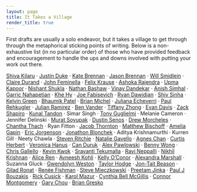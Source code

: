 ```yaml
---
layout: page
title: It Takes a Village
render_title: true
---
```


First drafts are usually a solo endeavor, but it takes a village to get through through the metaphorical sticking points of writing. Below is a non-exhaustive list (in no particular order) of those who have provided feedback and encouragement to handle the ups and downs involved with putting your work out there.

[Shiva Kilaru](https://twitter.com/ShivaKilaru) · [Justin Duke](https://twitter.com/justinmduke) · [Kate Brennan](https://twitter.com/katelikestoread) · [Jason Brennan](https://twitter.com/jasonbrennan) · [Will Smidlein](https://twitter.com/ws) · [Claire Durand](https://twitter.com/_eeclaire) · [John Feminella](https://twitter.com/jxxf) · [Felix Krause](https://twitter.com/KrauseFx) · [Ashoka Rajendra](https://twitter.com/ashokaraj_) · [Upma Kapoor](https://twitter.com/upmaaa) · [Nishant Shukla](https://twitter.com/binroot) · [Nathan Bashaw](https://twitter.com/nbashaw) · [Vinay Dandekar](https://twitter.com/vvdandekar) · [Anish Simhal](https://twitter.com/aksimhal) · [Garric Nahapetian](https://twitter.com/garricn) · [Khe Hy](https://twitter.com/khemaridh) · [Joe Fabisevich](https://twitter.com/mergesort) · [Ryan Dawidjan](https://twitter.com/ryandawidjan) · [Shiv Sinha](https://twitter.com/shivsinha) · [Kelvin Green](https://twitter.com/KelvinDGreen) · [Bhaumik Patel](https://twitter.com/patel0phone) · [Brian Michel](https://twitter.com/brianmichel) · [Juliana Echeverri](https://twitter.com/juliech07) · [Paul Rehkugler](https://twitter.com/paulrehkugler) · [Julian Ramirez](https://twitter.com/JulianRamirez) · [Ben Vander](https://twitter.com/Vander) · [Tiffany Zhong](https://twitter.com/TZhongg) · [Evan Davis](https://twitter.com/wahoo) · [Zack Shapiro](https://twitter.com/ZackShapiro) · [Kunal Tandon](https://twitter.com/KunalTandon) · Simar Singh · [Tony Guglielmi](https://twitter.com/TonyGuglielmi) · Melanie Cameron · Jennifer Delinski · [Murat Soyupak](https://twitter.com/soyupak) · [Dustin Senos](https://twitter.com/dustin) · [Drew Morcheles](http://www.durawellness.com/about/) · [Chantha Thach](https://www.instagram.com/chantsboomboom/) · Ryan Fitton · [Jacob Thornton](https://twitter.com/fat) · [Matthew Bischoff](https://twitter.com/mb) · [Amelia Gapin](https://twitter.com/EntirelyAmelia) · [Eric Jorgenson](https://twitter.com/ericjorgenson) · [Jonathon Blonchek](https://twitter.com/jblonchek) ·
Aditya Krishnamurthi · Kurren Gill · Neety Chawla · [Steven Ritchie](https://twitter.com/staticsteven) · [Natalie Gavello](https://twitter.com/NatalieGavello) · [Agnes Chan](https://twitter.com/agneskchan) · [Curtis Herbert](https://twitter.com/parrots) · [Veronica Hanus](https://twitter.com/veronica_hanus) · [Can Duruk](https://twitter.com/can) · [Alex Pawlowski](https://twitter.com/apawlows) · [Benny Wong](https://twitter.com/bdotdub) · [Chris Gallello](https://twitter.com/cgallello) · [Kevin Kwok](https://twitter.com/kevinakwok) · [Sravanti Tekumalla](https://twitter.com/sravanti__) · [Ravi Neppalli](https://twitter.com/rneppalli) · [Nikhil Krishnan](https://twitter.com/nikillinit) · [Alice Ren](https://twitter.com/alicexyr) · [Avneesh Kohli](https://twitter.com/avneeshk91) · [Kelly O’Conor](https://twitter.com/koconor) · [Alexandra Marshall](https://twitter.com/grlalx) · Suzanna Gluck · [Gwendolyn Weston](https://twitter.com/purpleyay) · [Taylor Hodge](https://twitter.com/jtaylorhodge) · [Jon-Tait Beason](https://twitter.com/bugKrusha) · [Gilad Ronat](https://twitter.com/giladronat) · [Renée Fishman](https://twitter.com/reneefishman) · [Steve Mieczkowski](https://twitter.com/stevemz) · [Preetam Jinka](https://twitter.com/PreetamJinka) · [Paul J Bouzakis](https://twitter.com/paulbouzakis) · [Rick Cusick](https://twitter.com/rickcusick) · [Karol Mazur](https://twitter.com/karolsmazur) · [Cynthia Bell McGillis](https://twitter.com/cynthiamcgillis) · [Connor Montgomery](https://twitter.com/Connor) · [Gary Chou](https://twitter.com/garychou) · [Brian Gresko](https://twitter.com/briangresko)
